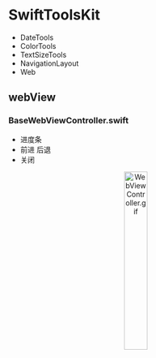 # SwiftToolsKit
* DateTools
* ColorTools
* TextSizeTools
* NavigationLayout
* Web

## webView
### BaseWebViewController.swift
- 进度条
- 前进 后退 
- 关闭
 <div  align="center"> 
 <img src="http://ouo56srkg.bkt.clouddn.com/2018-10-19-WebViewController.gif" width = "30%" height = "30%" alt="WebViewController.gif" align=center />
 </div>






